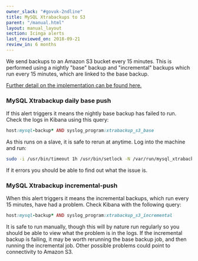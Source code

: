 ```yaml
---
owner_slack: "#govuk-2ndline"
title: MySQL Xtrabackups to S3
parent: "/manual.html"
layout: manual_layout
section: Icinga alerts
last_reviewed_on: 2018-09-21
review_in: 6 months
---
```


We send backups to an Amazon S3 bucket every 15 minutes. This is
performed using a nightly "base" backup and "incremental" backups which
run every 15 minutes, which are linked to the base backup.

[Further detail on the implementation can be found here.](/manual/mysql.html)

### MySQL Xtrabackup daily base push

If this alert triggers it means the nightly base backup has failed to
run. Check the logs in Kibana using this query:

```rb
host:mysql-backup* AND syslog_program:xtrabackup_s3_base
```

As this runs on a slave, it is safe to rerun at anytime. Log into the
machine and run:

```sh
sudo -i /usr/bin/timeout 1h /usr/bin/setlock -N /var/run/mysql_xtrabackup /usr/local/bin/xtrabackup_s3_base
```

If it errors you should be able to find out what the issue is.

### MySQL Xtrabackup incremental-push

When this alert triggers it means the incremental backups, which run
every 15 minutes, have had a problem. Check Kibana with the following
query:

```rb
host:mysql-backup* AND syslog_program:xtrabackup_s3_incremental
```

It is safe to run manually, though this will by nature run regularly so
you should be able to view what the problem is in the logs. If the
incremental backup is failing, it may be worth rerunning the base backup
job, and then running the incremental job. Other possible problems could
point to connectivity to Amazon S3.
